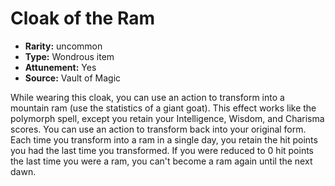 
# Cloak of the Ram

* **Rarity:** uncommon
* **Type:** Wondrous item
* **Attunement:** Yes
* **Source:** Vault of Magic


While wearing this cloak, you can use an action to transform into a mountain ram (use the statistics of a giant goat). This effect works like the polymorph spell, except you retain your Intelligence, Wisdom, and Charisma scores. You can use an action to transform back into your original form. Each time you transform into a ram in a single day, you retain the hit points you had the last time you transformed. If you were reduced to 0 hit points the last time you were a ram, you can't become a ram again until the next dawn.
